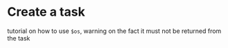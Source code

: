 # Create a task

tutorial on how to use `$os`, warning on the fact it must not be returned from the task
